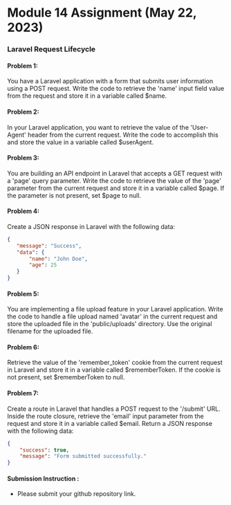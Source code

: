 # Module 14 Assignment (May 22, 2023)  
### Laravel Request Lifecycle


#### Problem 1:

You have a Laravel application with a form that submits user information using a POST request. Write the code to retrieve the 'name' input field value from the request and store it in a variable called $name.

 

#### Problem 2:

In your Laravel application, you want to retrieve the value of the 'User-Agent' header from the current request. Write the code to accomplish this and store the value in a variable called $userAgent.

 

#### Problem 3:

You are building an API endpoint in Laravel that accepts a GET request with a 'page' query parameter. Write the code to retrieve the value of the 'page' parameter from the current request and store it in a variable called $page. If the parameter is not present, set $page to null.

 

#### Problem 4:

Create a JSON response in Laravel with the following data:

 ```JSON
{
    "message": "Success",
    "data": {
        "name": "John Doe",
        "age": 25
    }
}
```

#### Problem 5:

You are implementing a file upload feature in your Laravel application. Write the code to handle a file upload named 'avatar' in the current request and store the uploaded file in the 'public/uploads' directory. Use the original filename for the uploaded file.

 

#### Problem 6:

Retrieve the value of the 'remember_token' cookie from the current request in Laravel and store it in a variable called $rememberToken. If the cookie is not present, set $rememberToken to null.

 

#### Problem 7:

Create a route in Laravel that handles a POST request to the '/submit' URL. Inside the route closure, retrieve the 'email' input parameter from the request and store it in a variable called $email. Return a JSON response with the following data:

```JSON
{
    "success": true,
    "message": "Form submitted successfully."
}
```



#### Submission Instruction :

-  Please submit your github repository link.

